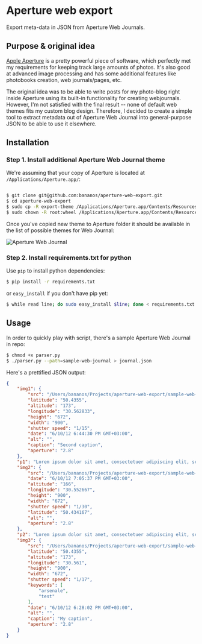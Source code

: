 Aperture web export
====================
Export meta-data in JSON from Aperture Web Journals.


Purpose & original idea
------------------------
[Apple Aperture](http://www.apple.com/aperture/) is a pretty powerful piece of software, which perfectly met my requirements for keeping track 
large amounts of photos. It's also good at advanced image processing and has some additional features like
photobooks creation, web journals/pages, etc. 

The original idea was to be able to write posts for my photo-blog right inside Aperture using its built-in functionality 
for creating webjournals. However, I'm not satisfied with the final result -- none of default web themes fits my custom blog design.
Therefore, I decided to create a simple tool to extract metadata out of Aperture Web Journal into general-purpose JSON to 
be able to use it elsewhere.


Installation
-------------

### Step 1. Install additional Aperture Web Journal theme

We're assuming that your copy of Aperture is located at ``/Applications/Aperture.app/``:
```bash

$ git clone git@github.com:bananos/aperture-web-export.git
$ cd aperture-web-export
$ sudo cp -R export-theme /Applications/Aperture.app/Contents/Resources/WebThemes/
$ sudo chown -R root:wheel /Applications/Aperture.app/Contents/Resources/WebThemes/export-theme

```
Once you've copied new theme to Aperture folder it should be available in the list of possible themes for Web Journal:

![Aperture Web Journal](http://bananos.github.com/aperture-web-export/resources/aperture-export.png)

### Step 2. Install requirements.txt for python

Use ``pip`` to install python dependencies:
```bash
$ pip install -r requirements.txt
```
or ``easy_install`` if you don't have pip yet:
```bash
$ while read line; do sudo easy_install $line; done < requirements.txt
```


Usage
------
In order to quickly play with script, there's a sample Aperture Web Journal in repo:

```bash
$ chmod +x parser.py
$ ./parser.py --path=sample-web-journal > journal.json

```

Here's a prettified JSON output:
```json
{
    "img1": {
        "src": "/Users/bananos/Projects/aperture-web-export/sample-web-journal/thumbnails/thumb-1.jpg",
        "latitude": "50.4355",
        "altitude": "173",
        "longitude": "30.562833",
        "height": "672",
        "width": "900",
        "shutter speed": "1/15",
        "date": "6/10/12 6:44:30 PM GMT+03:00",
        "alt": "",
        "caption": "Second caption",
        "aperture": "2.8"
    },
    "p1": "Lorem ipsum dolor sit amet, consectetuer adipiscing elit, sed diam nonummy nibh euismod tincidunt ut laoreet dolore magna aliquam erat volutpat.",
    "img2": {
        "src": "/Users/bananos/Projects/aperture-web-export/sample-web-journal/thumbnails/thumb-2.jpg",
        "date": "6/10/12 7:05:37 PM GMT+03:00",
        "altitude": "166",
        "longitude": "30.552667",
        "height": "900",
        "width": "672",
        "shutter speed": "1/30",
        "latitude": "50.434167",
        "alt": "",
        "aperture": "2.8"
    },
    "p2": "Lorem ipsum dolor sit amet, consectetuer adipiscing elit, sed diam nonummy nibh euismod tincidunt ut laoreet dolore magna aliquam erat volutpat.",
    "img3": {
        "src": "/Users/bananos/Projects/aperture-web-export/sample-web-journal/thumbnails/thumb-3.jpg",
        "latitude": "50.4355",
        "altitude": "173",
        "longitude": "30.561",
        "height": "900",
        "width": "672",
        "shutter speed": "1/17",
        "keywords": [
            "arsenale",
            "test"
        ],
        "date": "6/10/12 6:28:02 PM GMT+03:00",
        "alt": "",
        "caption": "My caption",
        "aperture": "2.8"
    }
}

```


